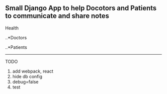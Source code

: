 ## Small Django App to help Docotors and Patients to communicate and share notes

Health 
  
  ..*Doctors

  ..*Patients

***

TODO

1. add webpack, react
2. hide db config
3. debug=false
4. test
